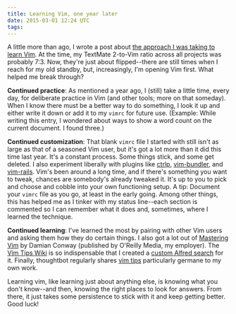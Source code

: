 ```yaml
---
title: Learning Vim, one year later
date: 2015-03-01 12:24 UTC
tags:
---
```


A little more than ago, I wrote a post about [the approach I was taking to learn
Vim](http://aaronsumner.com/posts/2014/02/learning-vim-a-little-at-a-time.html).
At the time, my TextMate 2-to-Vim ratio across all projects was probably 7:3.
Now, they're just about flipped--there are still times when I reach for my old
standby, but, increasingly, I'm opening Vim first. What helped me break through?

**Continued practice**: As mentioned a year ago, I (still) take a little time,
every day, for deliberate practice in Vim (and other tools; more on that
someday). When I know there must be a better way to do something, I look it up
and either write it down or add it to my `vimrc` for future use. (Example: While
writing this entry, I wondered about ways to show a word count on the current
document. I found three.)

**Continued customization**: That blank `vimrc` file I started with still isn't
as large as that of a seasoned Vim user, but it's got a lot more than it did
this time last year. It's a constant process. Some things stick, and some get
deleted. I also experiment liberally with plugins like
[ctrlp](https://github.com/kien/ctrlp.vim),
[vim-bundler](https://github.com/tpope/vim-bundler), and
[vim-rails](https://github.com/tpope/vim-rails). Vim's been around a long time,
and if there's something you want to tweak, chances are somebody's already
tweaked it. It's up to you to pick and choose and cobble into your own
functioning setup. A tip: Document your `vimrc` file as you go, at least in the
early going. Among other things, this has helped me as I tinker with my status
line--each section is commented so I can remember what it does and, sometimes,
where I learned the technique.

**Continued learning**: I've learned the most by pairing with other Vim users
and asking them how they do certain things. I also got a lot out of [Mastering
Vim](http://shop.oreilly.com/product/110000687.do) by Damian Conway (published
by O'Reilly Media, my employer). The [Vim Tips
Wiki](http://vim.wikia.com/wiki/Vim_Tips_Wiki) is so indispensable that I
created a [custom Alfred
search](alfred://customsearch/Search%20Vim%20Wiki%20for/vw/utf8/noplus/http://vim.wikia.com/wiki/Special:Search?search={query}&fulltext=Search&resultsLang=en)
for it. Finally, thoughtbot regularly shares [vim
  tips](https://robots.thoughtbot.com/tags/vim) particularly germane to my own
work.

Learning vim, like learning just about anything else, is knowing what you don't
know--and then, knowing the right places to look for answers. From there, it
just takes some persistence to stick with it and keep getting better. Good luck!
